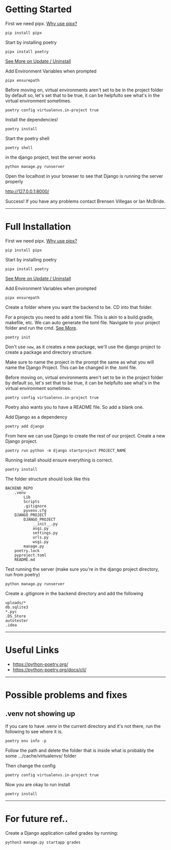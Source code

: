 
# Getting Started
First we need pipx. [Why use pipx?](https://python-poetry.org/docs/#installing-with-pipx)

```
pip install pipx
```

Start by installing poetry

```
pipx install poetry
```

[See More on Update / Uninstall](https://python-poetry.org/docs/#installing-with-pipx)

Add Environment Variables when prompted

```
pipx ensurepath
```

Before moving on, virtual environments aren't set to be in the project folder by default so, let's set that to be true, it can be helpfulto see what's in the virtual environment sometimes.

```
poetry config virtualenvs.in-project true
```

Install the dependencies!

```
poetry install
```

Start the poetry shell

```
poetry shell
```

in the django project, test the server works

```
python manage.py runserver
```

Open the localhost in your browser to see that Django is running the server properly

http://127.0.0.1:8000/

Success! If you have any problems contact Brensen Villegas or Ian McBride.

---

# Full Installation
First we need pipx. [Why use pipx?](https://python-poetry.org/docs/#installing-with-pipx)

```
pip install pipx
```

Start by installing poetry

```
pipx install poetry
```

[See More on Update / Uninstall](https://python-poetry.org/docs/#installing-with-pipx)

Add Environment Variables when prompted

```
pipx ensurepath
```

Create a folder where you want the backend to be.
CD into that folder.

For a projects you need to add a toml file. This is akin to a build.gradle, makefile, etc. We can auto generate the toml file. Navigate to your project folder and run the cmd. [See More](https://python-poetry.org/docs/basic-usage/).

```
poetry init
```

Don't use `new`, as it creates a new package, we'll use the django project to create a package and directory structure.

Make sure to name the project in the prompt the same as what you will name the Django Project. This can be changed in the .toml file.

Before moving on, virtual environments aren't set to be in the project folder by default so, let's set that to be true, it can be helpfulto see what's in the virtual environment sometimes.

```
poetry config virtualenvs.in-project true
```

Poetry also wants you to have a README file. So add a blank one.

Add Django as a dependency

```
poetry add django
```

From here we can use Django to create the rest of our project. Create a new Django project.

```
poetry run python -m django startproject PROJECT_NAME
```

Running install should ensure everything is correct.

```
poetry install
```

The folder structure should look like this

```
BACKEND_REPO
    .venv
        Lib
        Scripts
        .gitignore
        pyvenv.cfg
    DJANGO_PROJECT
        DJANGO_PROJECT
            __init__.py
            asgi.py
            settings.py
            urls.py
            wsgi.py
        manage.py
    poetry.lock
    pyproject.toml
    README.md
```

Test running the server (make sure you're in the django project directory, run from poetry)

```
python manage.py runserver
```

Create a .gitignore in the backend directory and add the following
```
uploads/*
db.sqlite3
*.pyc
.DS_Store
autotester
.idea
```

---

# Useful Links
- https://python-poetry.org/
- https://python-poetry.org/docs/cli/

---

# Possible problems and fixes

## .venv not showing up
If you care to have .venv in the current directory and it's not there, run the following
to see where it is.

```
poetry env info -p
```

Follow the path and delete the folder that is inside what is probably 
the some .../cache/virtualenvs/ folder

Then change the config

```
poetry config virtualenvs.in-project true
```

Now you are okay to run install

```
poetry install
```

---

# For future ref..
Create a Django application called grades by running:
```
python3 manage.py startapp grades
```